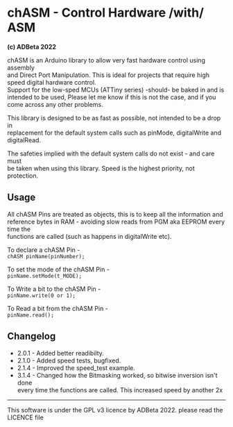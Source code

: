 # chASM - Control Hardware /with/ ASM 
<b> (c) ADBeta 2022 </b>

chASM is an Arduino library to allow very fast hardware control using assembly  
and Direct Port Manipulation. This is ideal for projects that require high  
speed digital hardware control.  
Support for the low-sped MCUs (ATTiny series) -should- be baked in and is  
intended to be used, Please let me know if this is not the case, and if you  
come across any other problems.  

This library is designed to be as fast as possible, not intended to be a drop in  
replacement for the default system calls  such as pinMode, digitalWrite and  
digitalRead.

The safeties implied with the default system calls do not exist - and care must  
be taken when using this library. Speed is the highest priority, not protection.  

## Usage
All chASM Pins are treated as objects, this is to keep all the information and  
reference bytes in RAM - avoiding slow reads from PGM aka EEPROM every time the  
functions are called (such as happens in digitalWrite etc).  

To declare a chASM Pin -  
`chASM pinName(pinNumber);`

To set the mode of the chASM Pin -  
`pinName.setMode(t_MODE);`

To Write a bit to the chASM Pin -  
`pinName.write(0 or 1);`

To Read a bit from the chASM Pin -  
`pinName.read();`


## Changelog
* 2.0.1 - Added better readibilty.
* 2.1.0 - Added speed tests, bugfixed.
* 2.1.4 - Improved the speed_test example.
* 3.1.4 - Changed how the Bitmasking worked, so bitwise inversion isn't done  
every time the functions are called. This increased speed by another 2x

--------------------------------------------------------------------------------
This software is under the GPL v3 licence by ADBeta 2022. please read the
LICENCE file
